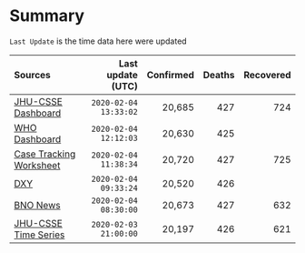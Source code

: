 # Summary

`Last Update` is the time data here were updated

|  Sources | Last update (UTC) | Confirmed | Deaths | Recovered |
|  :--- |  ---: |  ---: |  ---: |  ---: | 
| [JHU-CSSE Dashboard](https://gisanddata.maps.arcgis.com/apps/opsdashboard/index.html#/bda7594740fd40299423467b48e9ecf6) | `2020-02-04 13:33:02` | 20,685 | 427 | 724 | 
| [WHO Dashboard](https://who.maps.arcgis.com/apps/opsdashboard/index.html#/c88e37cfc43b4ed3baf977d77e4a0667) | `2020-02-04 12:12:03` | 20,630 | 425 |  | 
| [Case Tracking Worksheet](https://docs.google.com/spreadsheets/d/1qbE-UuJYw5V4FkyMZ-LplvUQZlut4oa5Zl3lrSmN_mk/htmlview) | `2020-02-04 11:38:34` | 20,720 | 427 | 725 | 
| [DXY](https://3g.dxy.cn/newh5/view/pneumonia) | `2020-02-04 09:33:24` | 20,520 | 426 |  | 
| [BNO News](https://bnonews.com/index.php/2020/01/the-latest-coronavirus-cases/) | `2020-02-04 08:30:00` | 20,673 | 427 | 632 | 
| [JHU-CSSE Time Series](https://docs.google.com/spreadsheets/d/1UF2pSkFTURko2OvfHWWlFpDFAr1UxCBA4JLwlSP6KFo/htmlview?usp=sharing&sle=true#) | `2020-02-03 21:00:00` | 20,197 | 426 | 621 | 
